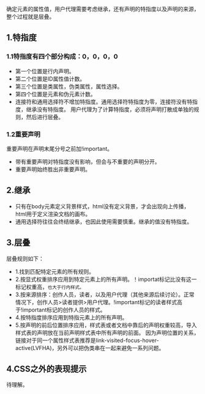 确定元素的属性值，用户代理需要考虑继承，还有声明的特指度以及声明的来源，整个过程就是层叠。
## 1.特指度
### 1.1特指度有四个部分构成：0，0，0，0
 * 第一个位置是行内声明。
 * 第二个位置是ID属性值计数。
 * 第三个位置是类属性，伪类属性，属性选择。
 * 第四个位置是元素和伪元素计数。
 * 连接符和通用选择符不增加特指度。通用选择符特指度为零，连接符没有特指度，继承没有特指度。
用户代理为了计算特指度，必须将声明打散成单独的规则，然后进行层叠。
### 1.2重要声明
重要声明在声明末尾分号之前加!important。
* 带有重要声明对特指度没有影响，但会与不重要的声明分开。
* 重要声明始终胜出非重要声明。
## 2.继承
* 只有在body元素定义背景样式，html没有定义背景，才会出现向上传播，html用于定义渲染文档的画布。
* 通用选择符往往会终结继承，也因此使用需要慎重。继承的值没有特指度。
## 3.层叠
层叠规则如下：
* 1.找到匹配特定元素的所有规则。
* 2.按显式权重排序应用到特定元素上的所有声明。！importat标记比没有这一标记权重高，`也大于行内样式。`
* 3.按来源排序：创作人员，读者，以及用户代理（其他来源后续讨论）。正常情况下，创作人员>读者提供>用户代理。!important标记的读者样式高于!important标记的创作人员的样式。
* 4.按特指度排序应用到特指元素上的所有声明。
* 5.按声明的前后位置排序应用，样式表或者文档中靠后的声明权重较高，导入样式表的声明放在当前声明样式表中所有声明的前面。
因为声明位置的关系，链接对于同一个属性样式表推荐是link-visited-focus-hover-active(LVFHA)，另外可以把伪类串在一起来避免一系列问题。
## 4.CSS之外的表现提示
待理解。
